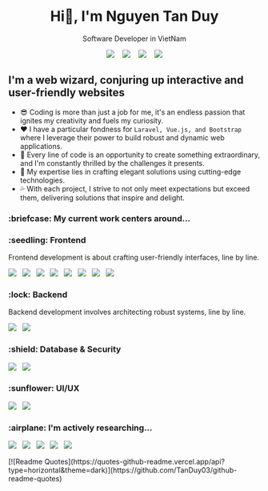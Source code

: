 <h1 align="center">Hi👋, I'm Nguyen Tan Duy</h1>

<p align="center">Software Developer in VietNam</p>

<p align="center">
  <a href="https://www.facebook.com/ntanduy03"><img src="https://img.shields.io/badge/Facebook-%231877F2.svg?style=for-the-badge&logo=Facebook&logoColor=white"></a>&nbsp;&nbsp;&nbsp;
  <a href="https://www.instagram.com/cuxe2612"><img src="https://img.shields.io/badge/Instagram-%23E4405F.svg?style=for-the-badge&logo=Instagram&logoColor=white"></a>&nbsp;&nbsp;&nbsp;
  <a href="https://twitter.com/ng_tanduy"><img src="https://img.shields.io/badge/X-%23000000.svg?style=for-the-badge&logo=X&logoColor=white"></a>&nbsp;&nbsp;&nbsp;
  <a href="https://www.linkedin.com/in/nguyen-tan-duy-a049a92a6/"><img src="https://img.shields.io/badge/linkedin-%230077B5.svg?style=for-the-badge&logo=linkedin&logoColor=white"></a>
</p>

## I'm a web wizard, conjuring up interactive and user-friendly websites
- :sunglasses: Coding is more than just a job for me, it's an endless passion that ignites my creativity and fuels my curiosity.
- :heart:  I have a particular fondness for `Laravel, Vue.js, and Bootstrap` where I leverage their power to build robust and dynamic web applications.
- :muscle: Every line of code is an opportunity to create something extraordinary, and I'm constantly thrilled by the challenges it presents.
- :dash: My expertise lies in crafting elegant solutions using cutting-edge technologies.
- :sweat_drops: With each project, I strive to not only meet expectations but exceed them, delivering solutions that inspire and delight.

<h3>:briefcase: My current work centers around...</h3>

<h3>:seedling: Frontend</h3> 

<p>Frontend development is about crafting user-friendly interfaces, line by line.</p>

<p>
  <img src="https://img.shields.io/badge/html5-%23E34F26.svg?style=for-the-badge&logo=html5&logoColor=white">&nbsp;&nbsp;
  <img src="https://img.shields.io/badge/css3-%231572B6.svg?style=for-the-badge&logo=css3&logoColor=white">&nbsp;&nbsp;
  <img src="https://img.shields.io/badge/tailwindcss-%2338B2AC.svg?style=for-the-badge&logo=tailwind-css&logoColor=white">&nbsp;&nbsp;
  <img src="https://img.shields.io/badge/bootstrap-%238511FA.svg?style=for-the-badge&logo=bootstrap&logoColor=white">&nbsp;&nbsp;
  <img src="https://img.shields.io/badge/vuejs-%2335495e.svg?style=for-the-badge&logo=vuedotjs&logoColor=%234FC08D">&nbsp;&nbsp;
  <img src="https://img.shields.io/badge/angular.js-%23E23237.svg?style=for-the-badge&logo=angularjs&logoColor=white">&nbsp;&nbsp;
  <img src="https://img.shields.io/badge/javascript-%23323330.svg?style=for-the-badge&logo=javascript&logoColor=%23F7DF1E">&nbsp;&nbsp;
  <img src="https://img.shields.io/badge/jquery-%230769AD.svg?style=for-the-badge&logo=jquery&logoColor=white">&nbsp;&nbsp;
</p>
<h3>:lock: Backend</h3>

<p>Backend development involves architecting robust systems, line by line.
</p>

<p>
  <img src="https://img.shields.io/badge/php-%23777BB4.svg?style=for-the-badge&logo=php&logoColor=white">&nbsp;&nbsp;
  <img src="https://img.shields.io/badge/laravel-%23FF2D20.svg?style=for-the-badge&logo=laravel&logoColor=white">&nbsp;&nbsp;
</p>
<h3>:shield: Database & Security</h3>
<p>
  <img src="https://img.shields.io/badge/mysql-4479A1.svg?style=for-the-badge&logo=mysql&logoColor=white">&nbsp;&nbsp;
  <img src="https://img.shields.io/badge/Cloudflare-F38020?style=for-the-badge&logo=Cloudflare&logoColor=white">&nbsp;&nbsp;
</p>
<h3>:sunflower: UI/UX</h3>
<p>
  <img src="https://img.shields.io/badge/figma-%23F24E1E.svg?style=for-the-badge&logo=figma&logoColor=white">&nbsp;&nbsp;
  <img src="https://img.shields.io/badge/adobe%20photoshop-%2331A8FF.svg?style=for-the-badge&logo=adobe%20photoshop&logoColor=white">&nbsp;&nbsp;
</p>
<h3>:airplane: I'm actively researching...</h3>
<p>
  <img src="https://img.shields.io/badge/node.js-6DA55F?style=for-the-badge&logo=node.js&logoColor=white">&nbsp;&nbsp;
  <img src="https://img.shields.io/badge/java-%23ED8B00.svg?style=for-the-badge&logo=openjdk&logoColor=white">&nbsp;&nbsp;
  <img src="https://img.shields.io/badge/AWS-%23FF9900.svg?style=for-the-badge&logo=amazon-aws&logoColor=white">&nbsp;&nbsp;
  <img src="https://img.shields.io/badge/docker-%230db7ed.svg?style=for-the-badge&logo=docker&logoColor=white">&nbsp;&nbsp;
  <img src="https://img.shields.io/badge/Linux-FCC624?style=for-the-badge&logo=linux&logoColor=black">&nbsp;&nbsp;
</p>
[![Readme Quotes](https://quotes-github-readme.vercel.app/api?type=horizontal&theme=dark)](https://github.com/TanDuy03/github-readme-quotes)

